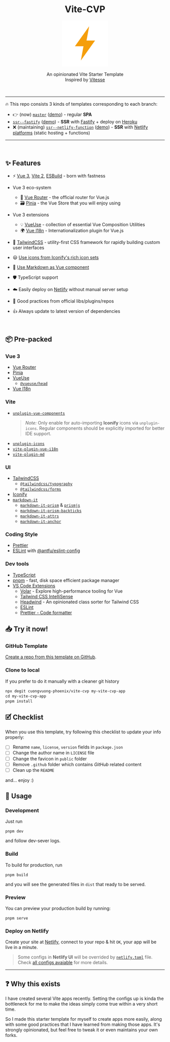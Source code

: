 <h1 align="center">Vite-CVP</h1>

<p align="center">
  <img src="./.github/images/ion-ios-bolt.png" alt="Vite-CVP image">
</p>

<p align="center">
  An opinionated Vite Starter Template
  <br />
  Inspired by <a href="https://github.com/antfu/vitesse">Vitesse</a>
</p>

<br />

---

🔥 This repo consists 3 kinds of templates corresponding to each branch:

- 👉 (now) [`master`](https://github.com/cuongvuong-phoenix/vite-cvp/tree/master) ([demo](https://vite-cvp.netlify.app)) - regular **SPA**
- [`ssr--fastify`](https://github.com/cuongvuong-phoenix/vite-cvp/tree/ssr--fastify) ([demo](https://vite-cvp.herokuapp.com)) - **SSR** with [Fastify](https://www.fastify.io/) + deploy on [Heroku](https://www.heroku.com/)
- ❌ (maintaining) [`ssr--netlify-function`](https://github.com/cuongvuong-phoenix/vite-cvp/tree/ssr--netlify-function) ([demo](https://vite-cvp-ssr.netlify.app)) - **SSR** with [Netlify platforms](https://www.netlify.com/products/) (static hosting + functions)

---

<br />

## ✨ Features

- ⚡️ [Vue 3](https://vuejs.org/), [Vite 2](https://vitejs.dev/), [ESBuild](https://esbuild.github.io/) - born with fastness

- Vue 3 eco-system

  - 🚀 [Vue Router](https://router.vuejs.org/) - the official router for Vue.js
  - 🗃️ [Pinia](https://pinia.vuejs.org/) - the Vue Store that you will enjoy using

- Vue 3 extensions

  - 💡 [VueUse](https://vueuse.org/) - collection of essential Vue Composition Utilities
  - 🌍 [Vue I18n](https://vue-i18n.intlify.dev/) - Internationalization plugin for Vue.js

- 🎨 [TailwindCSS](https://tailwindcss.com/) - utility-first CSS framework for rapidly building custom user interfaces

- 😃 [Use icons from Iconify's rich icon sets](https://iconify.design/)

- 📝 [Use Markdown as Vue component](./src/components/markdown)

- 🛡️ TypeScript support

- ☁️️ Easily deploy on [Netlify](./netlify.toml) without manual server setup

- 💪 Good practices from official libs/plugins/repos

- 👍 Always update to latest version of dependencies

<br>

## 📦 Pre-packed

### Vue 3

- [Vue Router](https://router.vuejs.org/)
- [Pinia](https://pinia.vuejs.org/)
- [VueUse](https://vueuse.org/)
  - [`@vueuse/head`](https://github.com/vueuse/head)
- [Vue I18n](https://vue-i18n.intlify.dev/)

### Vite

- [`unplugin-vue-components`](https://github.com/antfu/unplugin-vue-components)
  > _Note:_ Only enable for auto-importing **Iconify** icons via `unplugin-icons`. Regular components should be explicitly imported for better IDE support.
- [`unplugin-icons`](https://github.com/antfu/unplugin-icons)
- [`vite-plugin-vue-i18n`](https://github.com/intlify/bundle-tools/tree/main/packages/vite-plugin-vue-i18n)
- [`vite-plugin-md`](https://github.com/antfu/vite-plugin-md)

### UI

- [TailwindCSS](https://tailwindcss.com/)
  - [`@tailwindcss/typography`](https://tailwindcss.com/docs/typography-plugin)
  - [`@tailwindcss/forms`](https://github.com/tailwindlabs/tailwindcss-forms)
- [Iconify](https://iconify.design/)
- [`markdown-it`](https://github.com/markdown-it/markdown-it)
  - [`markdown-it-prism`](https://github.com/jGleitz/markdown-it-prism) & [`prismjs`](https://prismjs.com/)
  - [`markdown-it-prism-backticks`](https://github.com/stevejay/markdown-it-prism-backticks)
  - [`markdown-it-attrs`](https://github.com/arve0/markdown-it-attrs)
  - [`markdown-it-anchor`](https://github.com/valeriangalliat/markdown-it-anchor)

### Coding Style

- [Prettier](https://prettier.io/)
- [ESLint](https://eslint.org/) with [@antfu/eslint-config](https://github.com/antfu/eslint-config)

### Dev tools

- [TypeScript](https://www.typescriptlang.org/)
- [pnpm](https://pnpm.io/) - fast, disk space efficient package manager
- [VS Code Extensions](./.vscode/extensions.json)
  - [Volar](https://marketplace.visualstudio.com/items?itemName=johnsoncodehk.volar) - Explore high-performance tooling for Vue
  - [Tailwind CSS IntelliSense](https://marketplace.visualstudio.com/items?itemName=bradlc.vscode-tailwindcss)
  - [Headwind](https://marketplace.visualstudio.com/items?itemName=bradlc.vscode-tailwindcss) - An opinionated class sorter for Tailwind CSS
  - [ESLint](https://marketplace.visualstudio.com/items?itemName=dbaeumer.vscode-eslint)
  - [Prettier - Code formatter](https://marketplace.visualstudio.com/items?itemName=esbenp.prettier-vscode)

## 📥 Try it now!

### GitHub Template

[Create a repo from this template on GitHub](https://github.com/cuongvuong-phoenix/vite-cvp/generate).

### Clone to local

If you prefer to do it manually with a cleaner git history

```shell
npx degit cuongvuong-phoenix/vite-cvp my-vite-cvp-app
cd my-vite-cvp-app
pnpm install
```

## 🗹 Checklist

When you use this template, try following this checklist to update your info properly:

- [ ] Rename `name`, `license`, `version` fields in `package.json`
- [ ] Change the author name in `LICENSE` file
- [ ] Change the favicon in `public` folder
- [ ] Remove `.github` folder which contains _GitHub_ related content
- [ ] Clean up the `README`

and... enjoy :)

## 💁 Usage

### Development

Just run

```shell
pnpm dev
```

and follow dev-sever logs.

### Build

To build for production, run

```shell
pnpm build
```

and you will see the generated files in `dist` that ready to be served.

### Preview

You can preview your production build by running:

```shell
pnpm serve
```

### Deploy on Netlify

Create your site at [Netlify](https://app.netlify.com), connect to your repo & hit `OK`, your app will be live in a minute.

> Some configs in **Netlify UI** will be overrided by [`netlify.toml`](./netlify.toml) file. Check [all configs avaiable](https://docs.netlify.com/configure-builds/file-based-configuration/) for more details.

---

## ❓ Why this exists

I have created several Vite apps recently. Setting the configs up is kinda the bottleneck for me to make the ideas simply come true within a very short time.

So I made this starter template for myself to create apps more easily, along with some good practices that I have learned from making those apps. It's strongly opinionated, but feel free to tweak it or even maintains your own forks.
